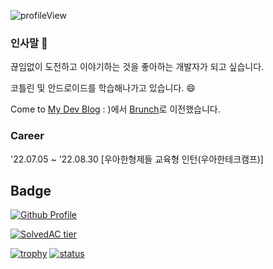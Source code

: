<p> <img src="https://komarev.com/ghpvc/?username=bn-tw2020" alt="profileView" /> </p>

### 인사말 👋

끊임없이 도전하고 이야기하는 것을 좋아하는 개발자가 되고 싶습니다.

코틀린 및 안드로이드를 학습해나가고 있습니다. 😄

Come to [My Dev Blog](http://bn-tw2020.github.io/) : )에서 [Brunch](https://brunch.co.kr/@taewooda)로 이전했습니다.
                                       
### Career

'22.07.05 ~ '22.08.30 [우아한형제들 교육형 인턴(우아한테크캠프)]

## Badge


[![Github Profile](https://github-readme-stats.vercel.app/api?username=bn-tw2020&show_icons=true)](#)

[![SolvedAC tier](http://mazassumnida.wtf/api/v2/generate_badge?boj=ap4o)](https://solved.ac/ap4o)  

[![trophy](https://github-profile-trophy.vercel.app/?username=bn-tw2020&theme=chalk&row=1&column=7)](https://github.com/ryo-ma/github-profile-trophy) 
[![status](https://github-readme-streak-stats.herokuapp.com/?user=bn-tw2020)](#)
